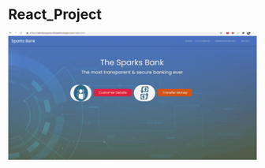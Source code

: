 # React_Project
![Demo](https://github.com/DragonUncaged/WebDev/blob/main/ankitraosbank/image/demo.gif)